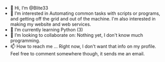 - 👋 Hi, I’m @Blite33
- 👀 I’m interested in
Automating common tasks with scripts or programs, and getting off the grid and out of the machine.
I'm also interested in making my website and web services.
- 🌱 I’m currently learning
Python (3)
- 💞️ I’m looking to collaborate on:
Nothing yet, I don't know much programming.
- 📫 How to reach me ...
Right now, I don't want that info on my profile. Feel free to comment somewhere though, it sends me an email.

<!---
Blite33/Blite33 is a ✨ special ✨ repository because its `README.md` (this file) appears on your GitHub profile.
You can click the Preview link to take a look at your changes.
--->
